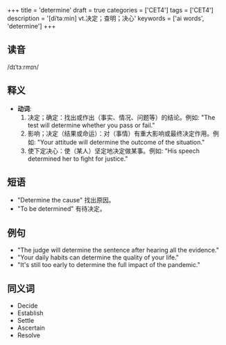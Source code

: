 +++
title = 'determine'
draft = true
categories = ['CET4']
tags = ['CET4']
description = '[diˈtəːmin] vt.决定；查明；决心'
keywords = ['ai words', 'determine']
+++

## 读音
/dɪˈtɜːrmɪn/

## 释义
- **动词**:
    1. 决定；确定：找出或作出（事实、情况、问题等）的结论。例如: "The test will determine whether you pass or fail."
    2. 影响；决定（结果或命运）：对（事情）有重大影响或最终决定作用。例如: "Your attitude will determine the outcome of the situation."
    3. 使下定决心：使（某人）坚定地决定做某事。例如: "His speech determined her to fight for justice."

## 短语
- "Determine the cause" 找出原因。
- "To be determined" 有待决定。

## 例句
- "The judge will determine the sentence after hearing all the evidence."
- "Your daily habits can determine the quality of your life."
- "It's still too early to determine the full impact of the pandemic."

## 同义词
- Decide
- Establish
- Settle
- Ascertain
- Resolve
